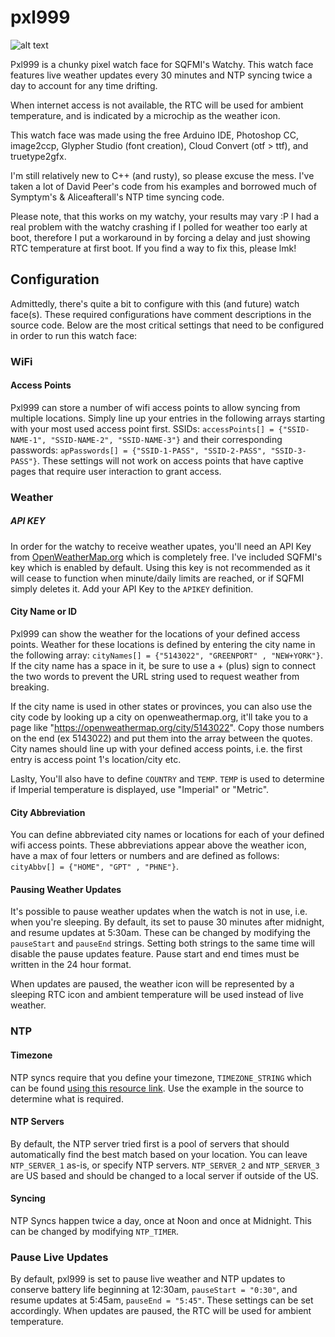 # pxl999
![alt text](https://github.com/dezign999/pxl999/blob/main/pxl999.gif?raw=true?raw=true)

Pxl999 is a chunky pixel watch face for SQFMI's Watchy. This watch face features live weather updates every 30 minutes and NTP syncing twice a day to account for any time drifting.

When internet access is not available, the RTC will be used for ambient temperature, and is indicated by a microchip as the weather icon.

This watch face was made using the free Arduino IDE, Photoshop CC, image2ccp, Glypher Studio (font creation), Cloud Convert (otf > ttf), and truetype2gfx.

I'm still relatively new to C++ (and rusty), so please excuse the mess. I've taken a lot of David Peer's code from his examples and borrowed much of Symptym's & Aliceafterall's NTP time syncing code.

Please note, that this works on my watchy, your results may vary :P I had a real problem with the watchy crashing if I polled for weather too early at boot, therefore I put a workaround in by forcing a delay and just showing RTC temperature at first boot. If you find a way to fix this, please lmk!

## Configuration
Admittedly, there's quite a bit to configure with this (and future) watch face(s). These required configurations have comment descriptions in the source code. Below are the most critical settings that need to be configured in order to run this watch face:

### WiFi
#### Access Points
Pxl999 can store a number of wifi access points to allow syncing from multiple locations. Simply line up your entries in the following arrays starting with your most used access point first. SSIDs: `accessPoints[] = {"SSID-NAME-1", "SSID-NAME-2", "SSID-NAME-3"}` and their corresponding passwords: `apPasswords[] = {"SSID-1-PASS", "SSID-2-PASS", "SSID-3-PASS"}`. These settings will not work on access points that have captive pages that require user interaction to grant access.

### Weather
##### API KEY
In order for the watchy to receive weather upates, you'll need an API Key from [OpenWeatherMap.org](https://openweathermap.org/appid) which is completely free. I've included SQFMI's key which is enabled by default. Using this key is not recommended as it will cease to function when minute/daily limits are reached, or if SQFMI simply deletes it. Add your API Key to the `APIKEY` definition.

#### City Name or ID
Pxl999 can show the weather for the locations of your defined access points. Weather for these locations is defined by entering the city name in the following array: `cityNames[] = {"5143022", "GREENPORT" , "NEW+YORK"}`. If the city name has a space in it, be sure to use a + (plus) sign to connect the two words to prevent the URL string used to request weather from breaking.

If the city name is used in other states or provinces, you can also use the city code by looking up a city on openweathermap.org, it'll take you to a page like "https://openweathermap.org/city/5143022". Copy those numbers on the end (ex 5143022) and put them into the array between the quotes. City names should line up with your defined access points, i.e. the first entry is access point 1's location/city etc.

Laslty, You'll also have to define `COUNTRY` and `TEMP`. `TEMP` is used to determine if Imperial temperature is displayed, use "Imperial" or "Metric".

#### City Abbreviation
You can define abbreviated city names or locations for each of your defined wifi access points. These abbreviations appear above the weather icon, have a max of four letters or numbers and are defined as follows: `cityAbbv[] = {"HOME", "GPT" , "PHNE"}`.

#### Pausing Weather Updates
It's possible to pause weather updates when the watch is not in use, i.e. when you're sleeping. By default, its set to pause 30 minutes after midnight, and resume updates at 5:30am. These can be changed by modifying the `pauseStart` and `pauseEnd` strings. Setting both strings to the same time will disable the pause updates feature. Pause start and end times must be written in the 24 hour format.

When updates are paused, the weather icon will be represented by a sleeping RTC icon and ambient temperature will be used instead of live weather.

### NTP
#### Timezone
NTP syncs require that you define your timezone, `TIMEZONE_STRING` which can be found [using this resource link](https://github.com/nayarsystems/posix_tz_db/blob/master/zones.json). Use the example in the source to determine what is required. 

#### NTP Servers
By default, the NTP server tried first is a pool of servers that should automatically find the best match based on your location. You can leave `NTP_SERVER_1` as-is, or specify NTP servers. `NTP_SERVER_2` and `NTP_SERVER_3` are US based and should be changed to a local server if outside of the US.

#### Syncing
NTP Syncs happen twice a day, once at Noon and once at Midnight. This can be changed by modifying `NTP_TIMER`.

### Pause Live Updates
By default, pxl999 is set to pause live weather and NTP updates to conserve battery life beginning at 12:30am, `pauseStart = "0:30"`, and resume updates at 5:45am, `pauseEnd = "5:45"`. These settings can be set accordingly. When updates are paused, the RTC will be used for ambient temperature.
